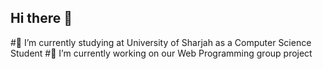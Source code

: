 ## Hi there 👋
#🌱 I’m currently studying at University of Sharjah as a Computer Science Student
#🔭 I’m currently working on our Web Programming group project
<!--
**0-Artha-0/0-Artha-0** is a ✨ _special_ ✨ repository because its `README.md` (this file) appears on your GitHub profile.

Here are some ideas to get you started:

- 👯 I’m looking to collaborate on ...
- 🤔 I’m looking for help with ...
- 💬 Ask me about ...
- 📫 How to reach me: ...
- 😄 Pronouns: ...
- ⚡ Fun fact: ...
-->
